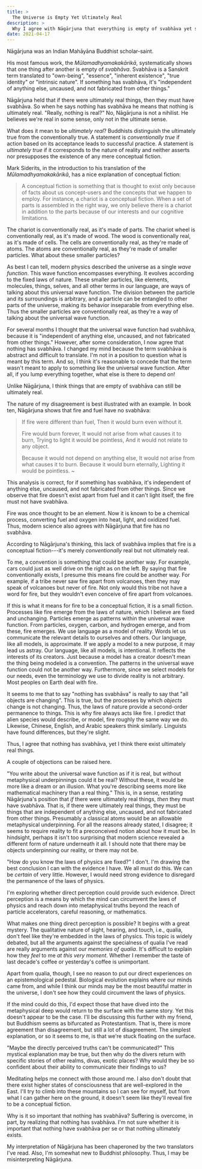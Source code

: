 ```yaml
---
title: >
  The Universe is Empty Yet Ultimately Real
description: >
  Why I agree with Nāgārjuna that everything is empty of svabhāva yet still believe in ultimately real things.
date: 2021-04-17
---
```


Nāgārjuna was an Indian Mahāyāna Buddhist scholar-saint.

His most famous work, the _Mūlamadhyamakakārikā_, systematically shows that one thing after another is empty of _svabhāva_. Svabhāva is a Sanskrit term translated to "own-being", "essence", "inherent existence", "true identity" or "intrinsic nature". If something has svabhāva, it's "independent of anything else, uncaused, and not fabricated from other things."

Nāgārjuna held that if there were ultimately real things, then they must have svabhāva. So when he says nothing has svabhāva he means that nothing is ultimately real. "Really, nothing is real?" No, Nāgārjuna is not a nihilist. He believes we're real in some sense, only not in the ultimate sense.

What does it mean to be _ultimately real_? Buddhists distinguish the ultimately true from the conventionally true. A statement is _conventionally true_ if action based on its acceptance leads to successful practice. A statement is _ultimately true_ if it corresponds to the nature of reality and neither asserts nor presupposes the existence of any mere conceptual fiction.

Mark Siderits, in the introduction to his translation of the _Mūlamadhyamakakārikā_, has a nice explanation of conceptual fiction:

> A conceptual fiction is something that is thought to exist only because of facts about us concept-users and the concepts that we happen to employ. For instance, a chariot is a conceptual fiction. When a set of parts is assembled in the right way, we only believe there is a chariot in addition to the parts because of our interests and our cognitive limitations.

The chariot is conventionally real, as it's made of parts. The chariot wheel is conventionally real, as it's made of wood. The wood is conventionally real, as it's made of cells. The cells are conventionally real, as they're made of atoms. The atoms are conventionally real, as they're made of smaller particles. What about these smaller particles?

As best I can tell, modern physics described the universe as a single _wave function_. This wave function encompasses everything. It evolves according to the fixed laws of nature. These smaller particles, like elements, molecules, things, selves, and all other terms in our language, are ways of talking about this universal wave function. The division between the particle and its surroundings is arbitrary, and a particle can be entangled to other parts of the universe, making its behavior inseparable from everything else. Thus the smaller particles are conventionally real, as they're a way of talking about the universal wave function.

For several months I thought that the universal wave function had svabhāva, because it is "independent of anything else, uncaused, and not fabricated from other things." However, after some consideration, I now agree that nothing has svabhāva. I changed my mind because the term svabhāva is abstract and difficult to translate. I'm not in a position to question what is meant by this term. And so, I think it's reasonable to concede that the term wasn't meant to apply to something like the universal wave function. After all, if you lump everything together, what else is there to depend on!

Unlike Nāgārjuna, I think things that are empty of svabhāva can still be ultimately real.

The nature of my disagreement is best illustrated with an example. In book ten, Nāgārjuna shows that fire and fuel have no svabhāva:

> If fire were different than fuel,
> Then it would burn even without it.
>
> Fire would burn forever,
> It would not arise from what causes it to burn,
> Trying to light it would be pointless,
> And it would not relate to any object.
>
> Because it would not depend on anything else,
> It would not arise from what causes it to burn.
> Because it would burn eternally,
> Lighting it would be pointless.
> ~

This analysis is correct, for if something has svabhāva, it's independent of anything else, uncaused, and not fabricated from other things. Since we observe that fire doesn't exist apart from fuel and it can't light itself, the fire must not have svabhāva.

Fire was once thought to be an element. Now it is known to be a chemical process, converting fuel and oxygen into heat, light, and oxidized fuel. Thus, modern science also agrees with Nāgārjuna that fire has no svabhāva.

According to Nāgārjuna's thinking, this lack of svabhāva implies that fire is a conceptual fiction---it's merely _conventionally_ real but not ultimately real.

To me, a convention is something that could be another way. For example, cars could just as well drive on the right as on the left. By saying that fire conventionally exists, I presume this means fire could be another way. For example, if a tribe never saw fire apart from volcanoes, then they may speak of volcanoes but never of fire. Not only would this tribe not have a word for fire, but they wouldn't even conceive of fire apart from volcanoes.

If this is what it means for fire to be a conceptual fiction, it is a small fiction. Processes like fire emerge from the laws of nature, which I believe are fixed and unchanging. Particles emerge as patterns within the universal wave function. From particles, oxygen, carbon, and hydrogen emerge, and from these, fire emerges. We use language as a model of reality. Words let us communicate the relevant details to ourselves and others. Our language, like all models, is approximate. If we apply a model to a new purpose, it may lead us astray. Our language, like all models, is intentional. It reflects the interests of its creators. Just because a model has a creator doesn't mean the thing being modeled is a convention. The patterns in the universal wave function could not be another way. Furthermore, since we select models for our needs, even the terminology we use to divide reality is not arbitrary. Most peoples on Earth deal with fire.

It seems to me that to say "nothing has svabhāva" is really to say that "all objects are changing". This is true, but the processes by which _objects_ change is not changing. Thus, the laws of nature provide a second-order permanence to things. This is why fire always acts like fire. I predict that alien species would describe, or model, fire roughly the same way we do. Likewise, Chinese, English, and Arabic speakers think similarly. Linguists have found differences, but they're slight.

Thus, I agree that nothing has svabhāva, yet I think there exist ultimately real things.

A couple of objections can be raised here.

"You write about the universal wave function as if it is real, but without metaphysical underpinnings could it be real? Without these, it would be more like a dream or an illusion. What you're describing seems more like mathematical machinery than a real thing." This is, in a sense, restating Nāgārjuna's position that _if_ there were ultimately real things, _then_ they must have svabhāva. That is, if there were ultimately real things, they must be things that are 
independent of anything else, uncaused, and not fabricated from other things. Presumably a classical atoms would be an allowable metaphysical underpinning. For all the reasons already stated, I disagree; it seems to require reality to fit a preconceived notion about how it must be. In hindsight, perhaps it isn't too surprising that modern science revealed a different form of nature underneath it all. I should note that there may be objects underpinning our reality, or there may not be.

"How do you know the laws of physics are fixed?" I don't. I'm drawing the best conclusion I can with the evidence I have. We all must do this. We can be _certain_ of very little. However, I would need strong evidence to disregard the permanence of the laws of physics.

I'm exploring whether direct perception could provide such evidence. Direct perception is a means by which the mind can circumvent the laws of physics and 
reach down into metaphysical truths beyond the reach of particle accelerators, careful reasoning, or mathematics.

What makes one thing direct perception is possible? It begins with a great mystery. The qualitative nature of sight, hearing, and touch, i.e., qualia, don't feel like they're embedded in the laws of physics. This topic is widely debated, but all the arguments against the specialness of qualia I've read are really arguments against our _memories of qualia_. It's difficult to explain how they _feel_ to me _at this very moment_. Whether I remember the taste of last decade's coffee or yesterday's coffee is unimportant. 

Apart from qualia, though, I see no reason to put our direct experiences on an epistemological pedestal. Biological evolution explains where our minds came from, and while I think our minds may be the most beautiful matter in the universe, I don't see how they could circumvent the laws of physics.

If the mind could do this, I'd expect those that have dived into the metaphysical deep would return to the surface with the same story. Yet this doesn't appear to be the case. I'll be discussing this further with my friend, but Buddhism seems as bifurcated as Protestantism. That is, there is more agreement than disagreement, but still a lot of disagreement. The simplest explanation, or so it seems to me, is that we're stuck floating on the surface.

"Maybe the directly perceived truths can't be communicated?" This mystical explanation may be true, but then why do the divers return with specific stories of other realms, divas, exotic places? Why would they be so confident about their ability to communicate their findings to us?

Meditating helps me connect with those around me. I also don't doubt that there exist higher states of consciousness that are well-explored in the East. I'll try to climb into these mountains so I can see for myself, but from what I can gather here on the ground, it doesn't seem like they'll reveal fire to be a conceptual fiction.

Why is it so important that nothing has svabhāva? Suffering is overcome, in part, by realizing that nothing has svabhāva. I'm not sure whether it is important that nothing have svabhāva per se or that nothing ultimately exists.

My interpretation of Nāgārjuna has been chaperoned by the two translators I've read. Also, I'm somewhat new to Buddhist philosophy. Thus, I may be misinterpreting Nāgārjuna.
